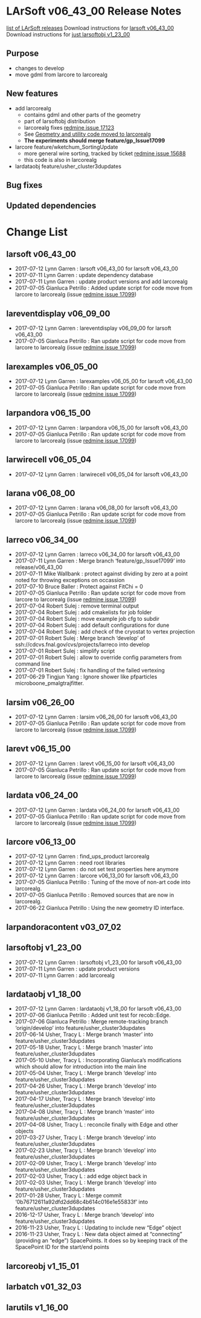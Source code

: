LArSoft v06_43_00 Release Notes
======================================================================

[list of LArSoft releases](LArSoft_release_list)
Download instructions for [larsoft v06_43_00](http://scisoft.fnal.gov/scisoft/bundles/larsoft/v06_43_00/larsoft-v06_43_00.html)
Download instructions for [just larsoftobj v1_23_00](http://scisoft.fnal.gov/scisoft/bundles/larsoftobj/v1_23_00/larsoftobj-v1_23_00.html)

Purpose
--------------------

-   changes to develop
-   move gdml from larcore to larcorealg

New features
------------------------------

-   add larcorealg
    -   contains gdml and other parts of the geometry
    -   part of larsoftobj distribution
    -   larcorealg fixes [redmine issue 17123](https://cdcvs.fnal.gov/redmine/issues/17123)
    -   See [Geometry and utility code moved to larcorealg](Breaking_Changes#Geometry-and-utility-code-moved-to-larcorealg)
    -   **The experiments should merge feature/gp_Issue17099**
-   larcore feature/wketchum_SortingUpdate
    -   more general wire sorting, tracked by ticket [redmine issue 15688](https://cdcvs.fnal.gov/redmine/issues/15688)
    -   this code is also in larcorealg
-   lardataobj feature/usher_cluster3dupdates

Bug fixes
------------------------

Updated dependencies
----------------------------------------------

Change List
============================

larsoft v06_43_00
------------------------------------------

-   2017-07-12 Lynn Garren : larsoft v06_43_00 for larsoft v06_43_00
-   2017-07-11 Lynn Garren : update dependency database
-   2017-07-11 Lynn Garren : update product versions and add larcorealg
-   2017-07-05 Gianluca Petrillo : Added update script for code move from larcore to larcorealg (issue [redmine issue 17099](https://cdcvs.fnal.gov/redmine/issues/17099))

lareventdisplay v06_09_00
----------------------------------------------------------

-   2017-07-12 Lynn Garren : lareventdisplay v06_09_00 for larsoft v06_43_00
-   2017-07-05 Gianluca Petrillo : Ran update script for code move from larcore to larcorealg (issue [redmine issue 17099](https://cdcvs.fnal.gov/redmine/issues/17099))

larexamples v06_05_00
--------------------------------------------------

-   2017-07-12 Lynn Garren : larexamples v06_05_00 for larsoft v06_43_00
-   2017-07-05 Gianluca Petrillo : Ran update script for code move from larcore to larcorealg (issue [redmine issue 17099](https://cdcvs.fnal.gov/redmine/issues/17099))

larpandora v06_15_00
------------------------------------------------

-   2017-07-12 Lynn Garren : larpandora v06_15_00 for larsoft v06_43_00
-   2017-07-05 Gianluca Petrillo : Ran update script for code move from larcore to larcorealg (issue [redmine issue 17099](https://cdcvs.fnal.gov/redmine/issues/17099))

larwirecell v06_05_04
--------------------------------------------------

-   2017-07-12 Lynn Garren : larwirecell v06_05_04 for larsoft v06_43_00

larana v06_08_00
----------------------------------------

-   2017-07-12 Lynn Garren : larana v06_08_00 for larsoft v06_43_00
-   2017-07-05 Gianluca Petrillo : Ran update script for code move from larcore to larcorealg (issue [redmine issue 17099](https://cdcvs.fnal.gov/redmine/issues/17099))

larreco v06_34_00
------------------------------------------

-   2017-07-12 Lynn Garren : larreco v06_34_00 for larsoft v06_43_00
-   2017-07-11 Lynn Garren : Merge branch ‘feature/gp_Issue17099’ into release/v06_43_00
-   2017-07-11 Mike Wallbank : protect against dividing by zero at a point noted for throwing exceptions on occassion
-   2017-07-10 Bruce Baller : Protect against FitChi = 0
-   2017-07-05 Gianluca Petrillo : Ran update script for code move from larcore to larcorealg (issue [redmine issue 17099](https://cdcvs.fnal.gov/redmine/issues/17099))
-   2017-07-04 Robert Sulej : remove terminal output
-   2017-07-04 Robert Sulej : add cmakelists for job folder
-   2017-07-04 Robert Sulej : move example job cfg to subdir
-   2017-07-04 Robert Sulej : add default configurations for dune
-   2017-07-04 Robert Sulej : add check of the cryostat to vertex projection
-   2017-07-01 Robert Sulej : Merge branch ‘develop’ of ssh://cdcvs.fnal.gov/cvs/projects/larreco into develop
-   2017-07-01 Robert Sulej : simplify script
-   2017-07-01 Robert Sulej : allow to override config parameters from command line
-   2017-07-01 Robert Sulej : fix handling of the failed vertexing
-   2017-06-29 Tingjun Yang : Ignore shower like pfparticles microboone_pmalgtrajfitter.

larsim v06_26_00
----------------------------------------

-   2017-07-12 Lynn Garren : larsim v06_26_00 for larsoft v06_43_00
-   2017-07-05 Gianluca Petrillo : Ran update script for code move from larcore to larcorealg (issue [redmine issue 17099](https://cdcvs.fnal.gov/redmine/issues/17099))

larevt v06_15_00
----------------------------------------

-   2017-07-12 Lynn Garren : larevt v06_15_00 for larsoft v06_43_00
-   2017-07-05 Gianluca Petrillo : Ran update script for code move from larcore to larcorealg (issue [redmine issue 17099](https://cdcvs.fnal.gov/redmine/issues/17099))

lardata v06_24_00
------------------------------------------

-   2017-07-12 Lynn Garren : lardata v06_24_00 for larsoft v06_43_00
-   2017-07-05 Gianluca Petrillo : Ran update script for code move from larcore to larcorealg (issue [redmine issue 17099](https://cdcvs.fnal.gov/redmine/issues/17099))

larcore v06_13_00
------------------------------------------

-   2017-07-12 Lynn Garren : find_ups_product larcorealg
-   2017-07-12 Lynn Garren : need root libraries
-   2017-07-12 Lynn Garren : do not set test properties here anymore
-   2017-07-12 Lynn Garren : larcore v06_13_00 for larsoft v06_43_00
-   2017-07-05 Gianluca Petrillo : Tuning of the move of non-art code into larcorealg.
-   2017-07-05 Gianluca Petrillo : Removed sources that are now in larcorealg.
-   2017-06-22 Gianluca Petrillo : Using the new geometry ID interface.

larpandoracontent v03_07_02
--------------------------------------------------------------

larsoftobj v1_23_00
----------------------------------------------

-   2017-07-12 Lynn Garren : larsoftobj v1_23_00 for larsoft v06_43_00
-   2017-07-11 Lynn Garren : update product versions
-   2017-07-11 Lynn Garren : add larcorealg

lardataobj v1_18_00
----------------------------------------------

-   2017-07-12 Lynn Garren : lardataobj v1_18_00 for larsoft v06_43_00
-   2017-07-06 Gianluca Petrillo : Added unit test for recob::Edge.
-   2017-07-06 Gianluca Petrillo : Merge remote-tracking branch ‘origin/develop’ into feature/usher_cluster3dupdates
-   2017-06-14 Usher, Tracy L : Merge branch ‘master’ into feature/usher_cluster3dupdates
-   2017-05-18 Usher, Tracy L : Merge branch ‘master’ into feature/usher_cluster3dupdates
-   2017-05-10 Usher, Tracy L : Incorporating Gianluca’s modifications which should allow for introduction into the main line
-   2017-05-04 Usher, Tracy L : Merge branch ‘develop’ into feature/usher_cluster3dupdates
-   2017-04-26 Usher, Tracy L : Merge branch ‘develop’ into feature/usher_cluster3dupdates
-   2017-04-17 Usher, Tracy L : Merge branch ‘develop’ into feature/usher_cluster3dupdates
-   2017-04-08 Usher, Tracy L : Merge branch ‘master’ into feature/usher_cluster3dupdates
-   2017-04-08 Usher, Tracy L : reconcile finally with Edge and other objects
-   2017-03-27 Usher, Tracy L : Merge branch ‘develop’ into feature/usher_cluster3dupdates
-   2017-02-23 Usher, Tracy L : Merge branch ‘develop’ into feature/usher_cluster3dupdates
-   2017-02-09 Usher, Tracy L : Merge branch ‘develop’ into feature/usher_cluster3dupdates
-   2017-02-03 Usher, Tracy L : add edge object back in
-   2017-02-03 Usher, Tracy L : Merge branch ‘develop’ into feature/usher_cluster3dupdates
-   2017-01-28 Usher, Tracy L : Merge commit ‘0b76712611a92dfd2dd68c4b614c016e1e55833f’ into feature/usher_cluster3dupdates
-   2016-12-17 Usher, Tracy L : Merge branch ‘develop’ into feature/usher_cluster3dupdates
-   2016-11-23 Usher, Tracy L : Updating to include new “Edge” object
-   2016-11-23 Usher, Tracy L : New data object aimed at “connecting” (providing an “edge”) SpacePoints. It does so by keeping track of the SpacePoint ID for the start/end points

larcoreobj v1_15_01
----------------------------------------------

larbatch v01_32_03
--------------------------------------------

larutils v1_16_00
------------------------------------------
